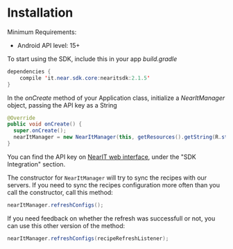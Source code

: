 # Installation #

Minimum Requirements:
- Android API level: 15+

To start using the SDK, include this in your app *build.gradle*

```java
dependencies {
    compile 'it.near.sdk.core:nearitsdk:2.1.5'
}
```

In the *onCreate* method of your Application class, initialize a *NearItManager* object, passing the API key as a String


```java
@Override
public void onCreate() {
  super.onCreate();
  nearItManager = new NearItManager(this, getResources().getString(R.string.nearit_api_key));
}
```

You can find the API key on [NearIT web interface](https://go.nearit.com/), under the "SDK Integration" section.

The constructor for `NearItManager` will try to sync the recipes with our servers. If you need to sync the recipes configuration more often than you call the constructor, call this method:

```java
nearItManager.refreshConfigs();
```

If you need feedback on whether the refresh was successfull or not, you can use this other version of the method:

```java
nearItManager.refreshConfigs(recipeRefreshListener);
```
